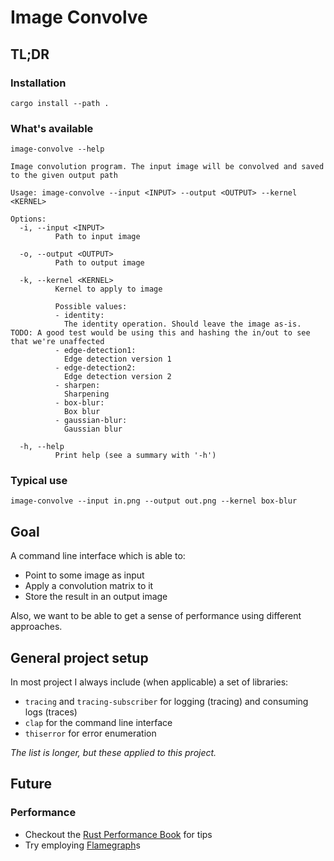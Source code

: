 # Image Convolve

## TL;DR 

### Installation

```norust
cargo install --path .
```

### What's available

```norust
image-convolve --help

Image convolution program. The input image will be convolved and saved to the given output path

Usage: image-convolve --input <INPUT> --output <OUTPUT> --kernel <KERNEL>

Options:
  -i, --input <INPUT>
          Path to input image

  -o, --output <OUTPUT>
          Path to output image

  -k, --kernel <KERNEL>
          Kernel to apply to image

          Possible values:
          - identity:
            The identity operation. Should leave the image as-is. TODO: A good test would be using this and hashing the in/out to see that we're unaffected
          - edge-detection1:
            Edge detection version 1
          - edge-detection2:
            Edge detection version 2
          - sharpen:
            Sharpening
          - box-blur:
            Box blur
          - gaussian-blur:
            Gaussian blur

  -h, --help
          Print help (see a summary with '-h')
```

### Typical use

```norust
image-convolve --input in.png --output out.png --kernel box-blur
```

## Goal

A command line interface which is able to: 

* Point to some image as input
* Apply a convolution matrix to it
* Store the result in an output image

Also, we want to be able to get a sense of performance using
different approaches.


## General project setup

In most project I always include (when applicable) a set of libraries:

* `tracing` and `tracing-subscriber` for logging (tracing) and consuming logs (traces)
* `clap` for the command line interface
* `thiserror` for error enumeration

_The list is longer, but these applied to this project._

## Future

### Performance

* Checkout the [Rust Performance Book](https://nnethercote.github.io/perf-book/) for tips
* Try employing [Flamegraph](https://github.com/jonhoo/inferno)s 
